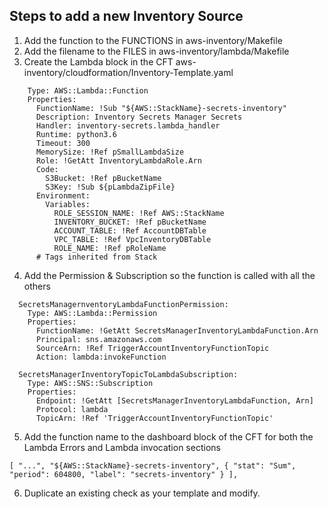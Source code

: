 

## Steps to add a new Inventory Source
1. Add the function to the FUNCTIONS in aws-inventory/Makefile
2. Add the filename to the FILES in aws-inventory/lambda/Makefile
3. Create the Lambda block in the CFT aws-inventory/cloudformation/Inventory-Template.yaml
```  SecretsManagerInventoryLambdaFunction:
    Type: AWS::Lambda::Function
    Properties:
      FunctionName: !Sub "${AWS::StackName}-secrets-inventory"
      Description: Inventory Secrets Manager Secrets
      Handler: inventory-secrets.lambda_handler
      Runtime: python3.6
      Timeout: 300
      MemorySize: !Ref pSmallLambdaSize
      Role: !GetAtt InventoryLambdaRole.Arn
      Code:
        S3Bucket: !Ref pBucketName
        S3Key: !Sub ${pLambdaZipFile}
      Environment:
        Variables:
          ROLE_SESSION_NAME: !Ref AWS::StackName
          INVENTORY_BUCKET: !Ref pBucketName
          ACCOUNT_TABLE: !Ref AccountDBTable
          VPC_TABLE: !Ref VpcInventoryDBTable
          ROLE_NAME: !Ref pRoleName
      # Tags inherited from Stack
```
4. Add the Permission & Subscription so the function is called with all the others
```
  SecretsManagernventoryLambdaFunctionPermission:
    Type: AWS::Lambda::Permission
    Properties:
      FunctionName: !GetAtt SecretsManagerInventoryLambdaFunction.Arn
      Principal: sns.amazonaws.com
      SourceArn: !Ref TriggerAccountInventoryFunctionTopic
      Action: lambda:invokeFunction

  SecretsManagerInventoryTopicToLambdaSubscription:
    Type: AWS::SNS::Subscription
    Properties:
      Endpoint: !GetAtt [SecretsManagerInventoryLambdaFunction, Arn]
      Protocol: lambda
      TopicArn: !Ref 'TriggerAccountInventoryFunctionTopic'
```
5. Add the function name to the dashboard block of the CFT for both the Lambda Errors and Lambda invocation sections
```
[ "...", "${AWS::StackName}-secrets-inventory", { "stat": "Sum", "period": 604800, "label": "secrets-inventory" } ],
```
6. Duplicate an existing check as your template and modify.